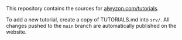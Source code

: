 This repository contains the sources for [alwyzon.com/tutorials](https://www.alwyzon.com/tutorials).

To add a new tutorial, create a copy of TUTORIALS.md into `srv/`. All changes pushed to the `main` branch are automatically published on the website.
